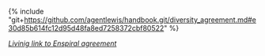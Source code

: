 {% include "git+https://github.com/agentlewis/handbook.git/diversity_agreement.md#e30d85b614fc12d95d48fa8ed7258372cbf80522" %}

*[Livinig link to Enspiral agreement](https://handbook.enspiral.com/diversity_agreement.html)*
